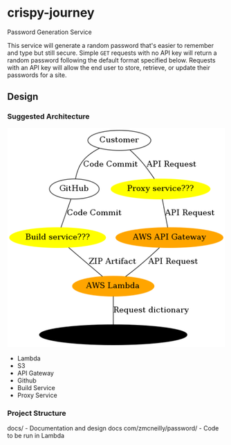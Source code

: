 # crispy-journey
Password Generation Service

This service will generate a random password that's easier to remember and type but still secure. Simple `GET` requests 
with no API key will return a random password following the default format specified below. Requests with an API key
will allow the end user to store, retrieve, or update their passwords for a site.

## Design

### Suggested Architecture

![infrastructure](docs/infrastructure.dot.png)

- Lambda
- S3
- API Gateway
- Github
- Build Service
- Proxy Service

### Project Structure

docs/ - Documentation and design docs
com/zmcneilly/password/ - Code to be run in Lambda
